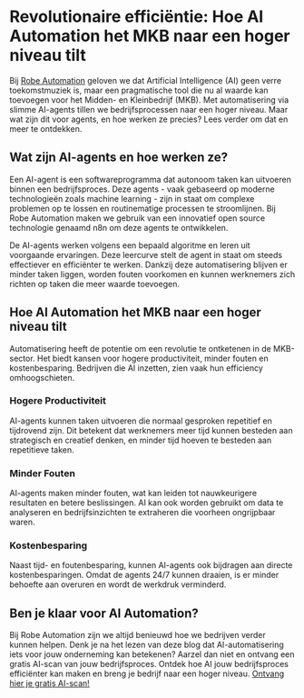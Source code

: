 # Revolutionaire efficiëntie: Hoe AI Automation het MKB naar een hoger niveau tilt

Bij [Robe Automation](https://www.robeautomation.nl) geloven we dat Artificial Intelligence (AI) geen verre toekomstmuziek is, maar een pragmatische tool die nu al waarde kan toevoegen voor het Midden- en Kleinbedrijf (MKB). Met automatisering via slimme AI-agents tillen we bedrijfsprocessen naar een hoger niveau. Maar wat zijn dit voor agents, en hoe werken ze precies? Lees verder om dat en meer te ontdekken.

## Wat zijn AI-agents en hoe werken ze?

Een AI-agent is een softwareprogramma dat autonoom taken kan uitvoeren binnen een bedrijfsproces. Deze agents - vaak gebaseerd op moderne technologieën zoals machine learning - zijn in staat om complexe problemen op te lossen en routinematige processen te stroomlijnen. Bij Robe Automation maken we gebruik van een innovatief open source technologie genaamd n8n om deze agents te ontwikkelen.

De AI-agents werken volgens een bepaald algoritme en leren uit voorgaande ervaringen. Deze leercurve stelt de agent in staat om steeds effectiever en efficiënter te werken. Dankzij deze automatisering blijven er minder taken liggen, worden fouten voorkomen en kunnen werknemers zich richten op taken die meer waarde toevoegen.

## Hoe AI Automation het MKB naar een hoger niveau tilt

Automatisering heeft de potentie om een revolutie te ontketenen in de MKB-sector. Het biedt kansen voor hogere productiviteit, minder fouten en kostenbesparing. Bedrijven die AI inzetten, zien vaak hun efficiency omhoogschieten. 

### Hogere Productiviteit

AI-agents kunnen taken uitvoeren die normaal gesproken repetitief en tijdrovend zijn. Dit betekent dat werknemers meer tijd kunnen besteden aan strategisch en creatief denken, en minder tijd hoeven te besteden aan repetitieve taken.

### Minder Fouten

AI-agents maken minder fouten, wat kan leiden tot nauwkeurigere resultaten en betere beslissingen. AI kan ook worden gebruikt om data te analyseren en bedrijfsinzichten te extraheren die voorheen ongrijpbaar waren.

### Kostenbesparing

Naast tijd- en foutenbesparing, kunnen AI-agents ook bijdragen aan directe kostenbesparingen. Omdat de agents 24/7 kunnen draaien, is er minder behoefte aan overuren en wordt de werkdruk verminderd.

## Ben je klaar voor AI Automation?

Bij Robe Automation zijn we altijd benieuwd hoe we bedrijven verder kunnen helpen. Denk je na het lezen van deze blog dat AI-automatisering iets voor jouw onderneming kan betekenen? Aarzel dan niet en ontvang een gratis AI-scan van jouw bedrijfsproces. Ontdek hoe AI jouw bedrijfsproces efficiënter kan maken en breng je bedrijf naar een hoger niveau. [Ontvang hier je gratis AI-scan!](http://www.robeautomation.nl/aiscan)